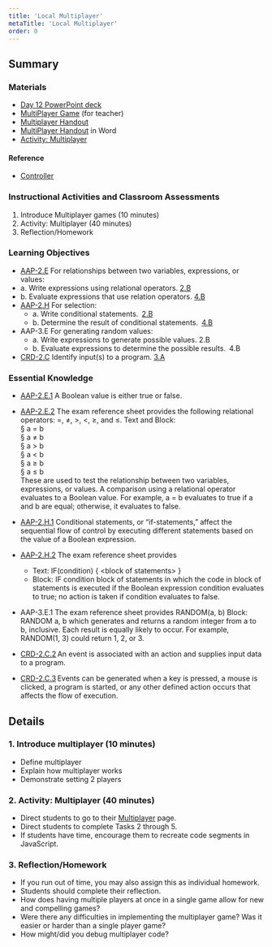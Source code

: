 ```yaml
---
title: 'Local Multiplayer'
metaTitle: 'Local Multiplayer'
order: 0
---
```


## Summary

### Materials

* [Day 12 PowerPoint deck](https://1drv.ms/p/s!AqsgsTyHBmRBkQOtz_gJVPTJL0e7?e=6LP8V1)
* [MultiPlayer Game](https://makecode.com/_LpiCi7iuTfxw) (for teacher)
* <a href="/unit-5/day-12/multiplayer">Multiplayer Handout</a>
* [MultiPlayer Handout](https://1drv.ms/w/s!AqsgsTyHBmRBkQQzLLb7uEcKWwRP?e=V9uo96) in Word
* [Activity: Multiplayer](https://arcade.makecode.com/courses/csintro2/logic/multiplayer)

#### Reference

* [Controller](https://arcade.makecode.com/reference/controller)

### Instructional Activities and Classroom Assessments

1. Introduce Multiplayer games (10 minutes)
2. Activity: Multiplayer (40 minutes)
3. Reflection/Homework

### Learning Objectives

* [AAP-2.E](https://apcentral.collegeboard.org/pdf/ap-computer-science-principles-course-and-exam-description.pdf?course=ap-computer-science-principles#page=78) For relationships between two variables, expressions, or values:
* a. Write expressions using relational operators. [2.B](https://apcentral.collegeboard.org/pdf/ap-computer-science-principles-course-and-exam-description.pdf#page=23)
* b. Evaluate expressions that use relation operators. [4.B](https://apcentral.collegeboard.org/pdf/ap-computer-science-principles-course-and-exam-description.pdf#page=23)
* [AAP-2.H](https://apcentral.collegeboard.org/pdf/ap-computer-science-principles-course-and-exam-description.pdf?course=ap-computer-science-principles#page=80) For selection:
    * a. Write conditional statements. [2.B](https://apcentral.collegeboard.org/pdf/ap-computer-science-principles-course-and-exam-description.pdf#page=23)
    * b. Determine the result of conditional statements. [4.B](https://apcentral.collegeboard.org/pdf/ap-computer-science-principles-course-and-exam-description.pdf#page=23)
* AAP-3.E For generating random values:
    * a. Write expressions to generate possible values. 2.B
    * b. Evaluate expressions to determine the possible results. 4.B
* [CRD-2.C](https://apcentral.collegeboard.org/pdf/ap-computer-science-principles-course-and-exam-description.pdf#page=42) Identify input(s) to a program. [3.A](https://apcentral.collegeboard.org/pdf/ap-computer-science-principles-course-and-exam-description.pdf#page=23)

### Essential Knowledge

* [AAP-2.E.1](https://apcentral.collegeboard.org/pdf/ap-computer-science-principles-course-and-exam-description.pdf?course=ap-computer-science-principles#page=78) A Boolean value is either true or false.
* [AAP-2.E.2](https://apcentral.collegeboard.org/pdf/ap-computer-science-principles-course-and-exam-description.pdf?course=ap-computer-science-principles#page=78) The exam reference sheet provides the following relational operators: =, ≠, >, <, ≥, and ≤. Text and Block:<br/>
§ a = b<br/>
§ a ≠ b<br/>
§ a > b<br/>
§ a < b<br/>
§ a ≥ b<br/>
§ a ≤ b<br/>
These are used to test the relationship between two variables, expressions, or values. A comparison using a relational operator evaluates to a Boolean value. For example,  a = b evaluates to true if a and b are equal; otherwise, it evaluates  to false.

* [AAP-2.H.1](https://apcentral.collegeboard.org/pdf/ap-computer-science-principles-course-and-exam-description.pdf?course=ap-computer-science-principles#page=80) Conditional statements, or “if-statements,” affect the sequential flow of control by executing different statements based on the value of a Boolean expression. 
* [AAP-2.H.2](https://apcentral.collegeboard.org/pdf/ap-computer-science-principles-course-and-exam-description.pdf?course=ap-computer-science-principles#page=80) The exam reference sheet provides
    * Text: IF(condition) { &lt;block of statements&gt; }
    * Block: IF condition block of statements in which the code in block of statements is executed if the Boolean expression condition evaluates to true; no action is taken if condition evaluates to false.
* AAP-3.E.1 The exam reference sheet provides RANDOM(a, b) Block: RANDOM  a, b which generates and returns a random integer from a to b, inclusive. Each result is equally likely to occur. For example, RANDOM(1, 3) could return 1, 2, or 3.
* [CRD-2.C.2](https://apcentral.collegeboard.org/pdf/ap-computer-science-principles-course-and-exam-description.pdf#page=42) An event is associated with an action and supplies input data to a program.
* [CRD-2.C.3](https://apcentral.collegeboard.org/pdf/ap-computer-science-principles-course-and-exam-description.pdf#page=42) Events can be generated when a key is pressed, a mouse is clicked, a program is started, or any other defined action occurs that affects the flow of execution.

## Details

### 1. Introduce multiplayer (10 minutes) 

* Define multiplayer
* Explain how multiplayer works
* Demonstrate setting 2 players

### 2. Activity: Multiplayer (40 minutes) 

* Direct students to go to their <a href="/unit-5/day-12/multiplayer">Multiplayer</a> page.
* Direct students to complete Tasks 2 through 5.
* If students have time, encourage them to recreate code segments in JavaScript.

### 3. Reflection/Homework

* If you run out of time, you may also assign this as individual homework.
* Students should complete their reflection.
* How does having multiple players at once in a single game allow for new and compelling games?
* Were there any difficulties in implementing the multiplayer game? Was it easier or harder than a single player game?
* How might/did you debug multiplayer code?
